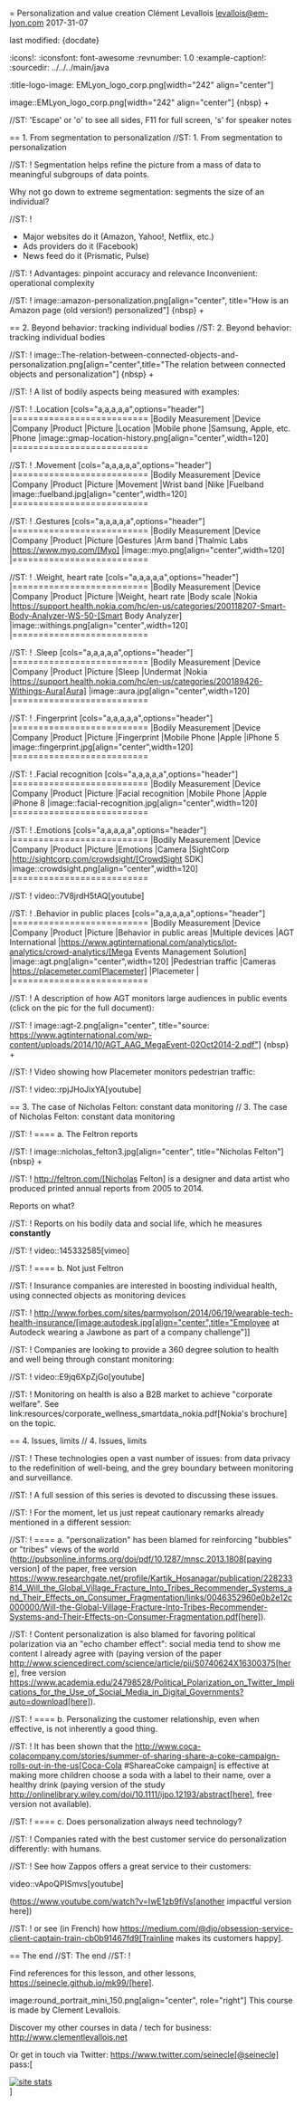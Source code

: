 = Personalization and value creation
Clément Levallois <levallois@em-lyon.com>
2017-31-07

last modified: {docdate}

:icons!:
:iconsfont:   font-awesome
:revnumber: 1.0
:example-caption!:
:sourcedir: ../../../main/java

:title-logo-image: EMLyon_logo_corp.png[width="242" align="center"]

image::EMLyon_logo_corp.png[width="242" align="center"]
{nbsp} +

//ST: 'Escape' or 'o' to see all sides, F11 for full screen, 's' for speaker notes


== 1. From segmentation to personalization
//ST: 1. From segmentation to personalization

//ST: !
Segmentation helps refine the picture from a mass of data to meaningful subgroups of data points.

Why not go down to extreme segmentation: segments the size of an individual?

//ST: !
- Major websites do it (Amazon, Yahoo!, Netflix, etc.)
- Ads providers do it (Facebook)
- News feed do it (Prismatic, Pulse)

//ST: !
Advantages: pinpoint accuracy and relevance
Inconvenient: operational complexity

//ST: !
image::amazon-personalization.png[align="center", title="How is an Amazon page (old version!) personalized"]
{nbsp} +

== 2. Beyond behavior: tracking individual bodies
//ST: 2. Beyond behavior: tracking individual bodies

//ST: !
image::The-relation-between-connected-objects-and-personalization.png[align="center",title="The relation between connected objects and personalization"]
{nbsp} +

//ST: !
A list of bodily aspects being measured with examples:

//ST: !
.Location
[cols="a,a,a,a,a",options="header"]
|==========================
|Bodily Measurement       |Device         |Company              |Product  |Picture
|Location                 |Mobile phone   |Samsung, Apple, etc. |Phone    |image::gmap-location-history.png[align="center",width=120]
|==========================


//ST: !
.Movement
[cols="a,a,a,a,a",options="header"]
|==========================
|Bodily Measurement       |Device         |Company              |Product     |Picture
|Movement                 |Wrist band     |Nike                 |Fuelband    |image::fuelband.jpg[align="center",width=120]
|==========================

//ST: !
.Gestures
[cols="a,a,a,a,a",options="header"]
|==========================
|Bodily Measurement       |Device         |Company              |Product                            |Picture
|Gestures                  |Arm band       |Thalmic Labs         |https://www.myo.com/[Myo]          |image::myo.png[align="center",width=120]
|==========================

//ST: !
.Weight, heart rate
[cols="a,a,a,a,a",options="header"]
|==========================
|Bodily Measurement       |Device         |Company              |Product              |Picture
|Weight, heart rate               |Body scale     |Nokia                |https://support.health.nokia.com/hc/en-us/categories/200118207-Smart-Body-Analyzer-WS-50-[Smart Body Analyzer]   |image::withings.png[align="center",width=120]
|==========================

//ST: !
.Sleep
[cols="a,a,a,a,a",options="header"]
|==========================
|Bodily Measurement       |Device         |Company              |Product              |Picture
|Sleep                    |Undermat       |Nokia                |https://support.health.nokia.com/hc/en-us/categories/200189426-Withings-Aura[Aura]                 |image::aura.jpg[align="center",width=120]
|==========================

//ST: !
.Fingerprint
[cols="a,a,a,a,a",options="header"]
|==========================
|Bodily Measurement       |Device         |Company              |Product              |Picture
|Fingerprint              |Mobile Phone   |Apple                |iPhone 5             |image::fingerprint.jpg[align="center",width=120]
|==========================

//ST: !
.Facial recognition
[cols="a,a,a,a,a",options="header"]
|==========================
|Bodily Measurement       |Device         |Company              |Product              |Picture
|Facial recognition       |Mobile Phone   |Apple                |iPhone 8             |image::facial-recognition.jpg[align="center",width=120]
|==========================

//ST: !
.Emotions
[cols="a,a,a,a,a",options="header"]
|==========================
|Bodily Measurement       |Device         |Company              |Product              |Picture
|Emotions                 |Camera         |SightCorp            |http://sightcorp.com/crowdsight/[CrowdSight SDK]       |image::crowdsight.png[align="center",width=120]
|==========================

//ST: !
video::7V8jrdH5tAQ[youtube]

//ST: !
.Behavior in public places
[cols="a,a,a,a,a",options="header"]
|==========================
|Bodily Measurement       |Device             |Company                  |Product                          |Picture
|Behavior in public areas |Multiple devices   |AGT International        |https://www.agtinternational.com/analytics/iot-analytics/crowd-analytics/[Mega Events Management Solution]  |image::agt.png[align="center",width=120]
|Pedestrian traffic       |Cameras            |https://placemeter.com[Placemeter]                         |Placemeter                       |
|==========================

//ST: !
A description of how AGT monitors large audiences in public events (click on the pic for the full document):

//ST: !
image::agt-2.png[align="center", title="source: https://www.agtinternational.com/wp-content/uploads/2014/10/AGT_AAG_MegaEvent-02Oct2014-2.pdf"]
{nbsp} +


//ST: !
Video showing how Placemeter monitors pedestrian traffic:

//ST: !
video::rpjJHoJixYA[youtube]


== 3. The case of Nicholas Felton: constant data monitoring
// 3. The case of Nicholas Felton: constant data monitoring


//ST: !
==== a. The Feltron reports

//ST: !
image::nicholas_felton3.jpg[align="center", title="Nicholas Felton"]
{nbsp} +

//ST: !
http://feltron.com/[Nicholas Felton] is a designer and data artist who produced printed annual reports from 2005 to 2014.

Reports on what?

//ST: !
Reports on his bodily data and social life, which he measures __constantly__

//ST: !
video::145332585[vimeo]

//ST: !
==== b. Not just Feltron

//ST: !
Insurance companies are interested in boosting individual health, using connected objects as monitoring devices

//ST: !
http://www.forbes.com/sites/parmyolson/2014/06/19/wearable-tech-health-insurance/[image:autodesk.jpg[align="center",title="Employee at Autodeck wearing a Jawbone as part of a company challenge"]]

//ST: !
Companies are looking to provide a 360 degree solution to health and well being through constant monitoring:

//ST: !
video::E9jq6XpZjGo[youtube]

//ST: !
Monitoring on health is also a B2B market to achieve "corporate welfare". See link:resources/corporate_wellness_smartdata_nokia.pdf[Nokia's brochure] on the topic.

== 4. Issues, limits
// 4. Issues, limits

//ST: !
These technologies open a vast number of issues: from data privacy to the redefinition of well-being, and the grey boundary between monitoring and surveillance.

//ST: !
A full session of this series is devoted to discussing these issues.

//ST: !
For the moment, let us just repeat cautionary remarks already mentioned in a different session:

//ST: !
==== a. "personalization" has been blamed for reinforcing "bubbles" or "tribes" views of the world (http://pubsonline.informs.org/doi/pdf/10.1287/mnsc.2013.1808[paying version] of the paper, free version https://www.researchgate.net/profile/Kartik_Hosanagar/publication/228233814_Will_the_Global_Village_Fracture_Into_Tribes_Recommender_Systems_and_Their_Effects_on_Consumer_Fragmentation/links/0046352960e0b2e12c000000/Will-the-Global-Village-Fracture-Into-Tribes-Recommender-Systems-and-Their-Effects-on-Consumer-Fragmentation.pdf[here]).

//ST: !
Content personalization is also blamed for favoring political polarization via an "echo chamber effect": social media tend to show me content I already agree with (paying version of the paper http://www.sciencedirect.com/science/article/pii/S0740624X16300375[here], free version https://www.academia.edu/24798528/Political_Polarization_on_Twitter_Implications_for_the_Use_of_Social_Media_in_Digital_Governments?auto=download[here]).

//ST: !
==== b. Personalizing the customer relationship, even when effective, is not inherently a good thing.

//ST: !
It has been shown that the http://www.coca-colacompany.com/stories/summer-of-sharing-share-a-coke-campaign-rolls-out-in-the-us[Coca-Cola #ShareaCoke campaign] is effective at making more children choose a soda with a label to their name, over a healthy drink (paying version of the study http://onlinelibrary.wiley.com/doi/10.1111/ijpo.12193/abstract[here], free version not available).

//ST: !
==== c. Does personalization always need technology?

//ST: !
Companies rated with the best customer service do personalization differently: with humans.

//ST: !
See how Zappos offers a great service to their customers:

video::vApoQPISmvs[youtube]

(https://www.youtube.com/watch?v=IwE1zb9fiVs[another impactful version here])

//ST: !
or see (in French) how https://medium.com/@djo/obsession-service-client-captain-train-cb0b91467fd9[Trainline makes its customers happy].


== The end
//ST: The end
//ST: !

Find references for this lesson, and other lessons, https://seinecle.github.io/mk99/[here].

image:round_portrait_mini_150.png[align="center", role="right"]
This course is made by Clement Levallois.

Discover my other courses in data / tech for business: http://www.clementlevallois.net

Or get in touch via Twitter: https://www.twitter.com/seinecle[@seinecle]
pass:[    <!-- Start of StatCounter Code for Default Guide -->
    <script type="text/javascript">
        var sc_project = 11411204;
        var sc_invisible = 1;
        var sc_security = "7b86ca26";
        var scJsHost = (("https:" == document.location.protocol) ?
            "https://secure." : "http://www.");
        document.write("<sc" + "ript type='text/javascript' src='" +
            scJsHost +
            "statcounter.com/counter/counter.js'></" + "script>");
    </script>
    <noscript><div class="statcounter"><a title="site stats"
    href="http://statcounter.com/" target="_blank"><img
    class="statcounter"
    src="//c.statcounter.com/11411204/0/7b86ca26/1/" alt="site
    stats"></a></div></noscript>
    <!-- End of StatCounter Code for Default Guide -->]
